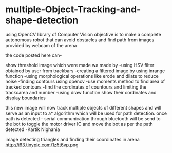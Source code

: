 # multiple-Object-Tracking-and-shape-detection
using OpenCV library of Computer Vision objective is to make a complete autonomous robot that can
avoid obstacles and find path from images provided by webcam of the arena

the code posted here can-

  show threshold image which were made wa made by
                                                -using HSV filter obtained by user from trackbars
                                                -creating a filtered image by using inrange function
                                                -using morphological operations like erode and dilate to reduce noise
                                                -finding contours using opencv 
                                                -use moments method to find area of tracked contours
                                                -find the cordinates of countours and limiting the trackcarea and number
                                                -using draw function show their cordinates and display boundaries
                                                

this new image will now track multiple objects of different shapes and will serve as an input to a* algorithm
which will be used for path detection.
once path is detected - serial communication through bluetooth will be send to the bot to toggle the motor driver IC 
and move the bot as per the path detected
                                          -Kartik Nighania

image detecting triangles and finding their coordinates in arena
http://i63.tinypic.com/1z5t6vp.png
